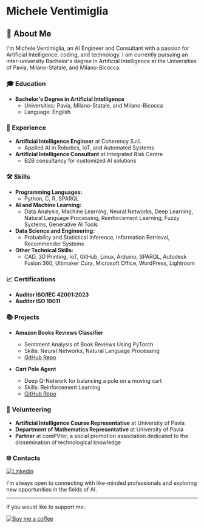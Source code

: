 # Michele Ventimiglia

## 👋 About Me

I'm Michele Ventimiglia, an AI Engineer and Consultant with a passion for Artificial Intelligence, coding, and technology. I am currently pursuing an inter-university Bachelor's degree in Artificial Intelligence at the Universities of Pavia, Milano-Statale, and Milano-Bicocca.

### 🎓 Education

- **Bachelor's Degree in Artificial Intelligence**
  - Universities: Pavia, Milano-Statale, and Milano-Bicocca
  - Language: English

### 💼 Experience

- **Artificial Intelligence Engineer** at Coherency S.r.l.
  - Applied AI in Robotics, IoT, and Automated Systems
- **Artificial Intelligence Consultant** at Integrated Risk Centre
  - B2B consultancy for customized AI solutions

### 🛠️ Skills

- **Programming Languages:**
  - Python, C, R, SPARQL
- **AI and Machine Learning:**
  - Data Analysis, Machine Learning, Neural Networks, Deep Learning, Natural Language Processing, Reinforcement Learning, Fuzzy Systems, Generative AI Tools
- **Data Science and Engineering:**
  - Probability and Statistical Inference, Information Retrieval, Recommender Systems
- **Other Technical Skills:**
  - CAD, 3D Printing, IoT, GitHub, Linux, Arduino, SPARQL, Autodesk Fusion 360, Ultimaker Cura, Microsoft Office, WordPress, Lightroom

### 📈 Certifications
- **Auditor ISO/IEC 42001:2023**
- **Auditor ISO 19011**

### 📚 Projects
- **Amazon Books Reviews Classifier**
  - Sentiment Analysis of Book Reviews Using PyTorch
  - Skills: Neural Networks, Natural Language Processing
  - [GitHub Repo](https://github.com/MikiTwenty/python/tree/main/projects/natural-language-processing/sentiment-analysis/amazon-books-reviews-classifier)

- **Cart Pole Agent**
  - Deep Q-Network for balancing a pole on a moving cart
  - Skills: Reinforcement Learning
  - [GitHub Repo](https://github.com/MikiTwenty/python/tree/main/projects/reinforcement-learning/deep-q-networks/cart-pole-agent)

### 🤝 Volunteering

- **Artificial Intelligence Course Representative** at University of Pavia
- **Department of Mathematics Representative** at University of Pavia
- **Partner** at comPVter, a social promotion association dedicated to the dissemination of technological knowledge

### 🌐 Contacts

[![Linkedin](https://img.shields.io/badge/LinkedIn-0077B5?style=for-the-badge&logo=linkedin&logoColor=white)](https://linkedin.com/in/michele-ventimiglia/)

I'm always open to connecting with like-minded professionals and exploring new opportunities in the fields of AI.

---

If you would like to support me:

[![Buy me a coffee](https://img.shields.io/badge/Buy_Me_A_Coffee-FFDD00?style=for-the-badge&logo=buy-me-a-coffee&logoColor=black)](https://www.buymeacoffee.com/mikitwenty)
